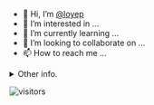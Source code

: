 - 👋 Hi, I’m [@loyep](https://github.com/loyep)
- 👀 I’m interested in ...
- 🌱 I’m currently learning ...
- 💞️ I’m looking to collaborate on ...
- 📫 How to reach me ...

<details>
  <summary>Other info.</summary>
  <br>

<!--START_SECTION:waka-->

```txt
TypeScript       2 hrs           ████████████████████▓░░░░   82.45 %
JavaScript       9 mins          █▓░░░░░░░░░░░░░░░░░░░░░░░   06.66 %
JSON             7 mins          █▒░░░░░░░░░░░░░░░░░░░░░░░   05.34 %
Bash             4 mins          ▓░░░░░░░░░░░░░░░░░░░░░░░░   03.11 %
Vue.js           2 mins          ▒░░░░░░░░░░░░░░░░░░░░░░░░   01.68 %
```

<!--END_SECTION:waka-->

</details>

![visitors](https://visitor-badge.glitch.me/badge?page_id=loyep.loyep)
